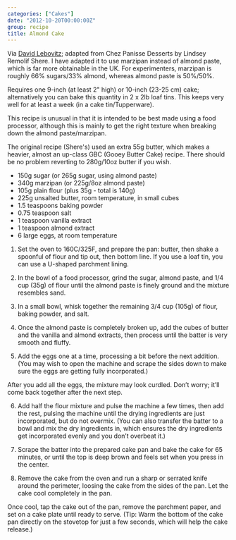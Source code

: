 ```yaml
---
categories: ["Cakes"]
date: "2012-10-20T00:00:00Z"
group: recipe
title: Almond Cake
---
```


Via [David Lebovitz](http://www.davidlebovitz.com/2010/06/almond-cake-recipe/); adapted from Chez Panisse Desserts by Lindsey Remolif Shere.  I have adapted it to use marzipan instead of almond paste, which is far more obtainable in the UK.  For experimenters, marzipan is roughly 66% sugars/33% almond, whereas almond paste is 50%/50%.

Requires one 9-inch (at least 2" high) or 10-inch (23-25 cm) cake; alternatively you can bake this quantity in 2  x 2lb loaf tins.  This keeps very well for at least a week (in a cake tin/Tupperware).

This recipe is unusual in that it is intended to be best made using a food processor, although this is mainly to get the right texture when breaking down the almond paste/marzipan.

The original recipe (Shere's) used an extra 55g butter, which makes a heavier, almost an up-class GBC (Gooey Butter Cake) recipe.  There should be no problem reverting to 280g/10oz butter if you wish.

- 150g sugar (or 265g sugar, using almond paste)
- 340g marzipan (or 225g/8oz almond paste)
- 105g plain flour (plus 35g - total is 140g)
- 225g unsalted butter, room temperature, in small cubes
- 1\.5 teaspoons baking powder
- 0\.75 teaspoon salt
- 1 teaspoon vanilla extract
- 1 teaspoon almond extract
- 6 large eggs, at room temperature

1. Set the oven to 160C/325F, and prepare the pan: butter, then shake a spoonful of flour and tip out, then bottom line.  If you use a loaf tin, you can use a U-shaped parchment lining.

2. In the bowl of a food processor, grind the sugar, almond paste, and 1/4 cup (35g) of flour until the almond paste is finely ground and the mixture resembles sand.

3. In a small bowl, whisk together the remaining 3/4 cup (105g) of flour, baking powder, and salt.

4. Once the almond paste is completely broken up, add the cubes of butter and the vanilla and almond extracts, then process until the batter is very smooth and fluffy.

5. Add the eggs one at a time, processing a bit before the next addition. (You may wish to open the machine and scrape the sides down to make sure the eggs are getting fully incorporated.)

After you add all the eggs, the mixture may look curdled. Don’t worry; it’ll come back together after the next step.

6. Add half the flour mixture and pulse the machine a few times, then add the rest, pulsing the machine until the drying ingredients are just incorporated, but do not overmix. (You can also transfer the batter to a bowl and mix the dry ingredients in, which ensures the dry ingredients get incorporated evenly and you don’t overbeat it.)

7. Scrape the batter into the prepared cake pan and bake the cake for 65 minutes, or until the top is deep brown and feels set when you press in the center.

8. Remove the cake from the oven and run a sharp or serrated knife around the perimeter, loosing the cake from the sides of the pan. Let the cake cool completely in the pan.

Once cool, tap the cake out of the pan, remove the parchment paper, and set on a cake plate until ready to serve. (Tip: Warm the bottom of the cake pan directly on the stovetop for just a few seconds, which will help the cake release.)

